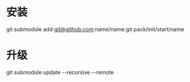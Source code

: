 # 安装
git submodule add git@github.com:name/name.git pack/init/start/name
# 升级
git submodule update --recursive --remote
